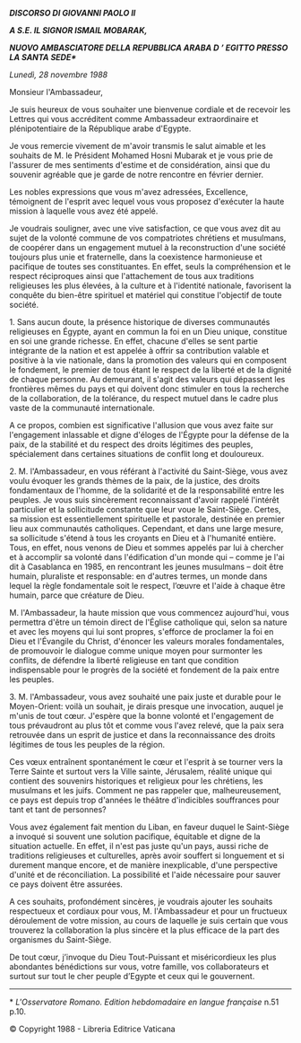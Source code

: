 ***DISCORSO DI GIOVANNI PAOLO II***

***A S.E. IL SIGNOR ISMAIL MOBARAK,***

***NUOVO AMBASCIATORE DELLA REPUBBLICA ARABA D* *’* *EGITTO PRESSO LA SANTA SEDE\****

*Lunedì, 28 novembre 1988*

Monsieur l'Ambassadeur,

Je suis heureux de vous souhaiter une bienvenue cordiale et de recevoir les Lettres qui vous accréditent comme Ambassadeur extraordinaire et plénipotentiaire de la République arabe d'Egypte.

Je vous remercie vivement de m'avoir transmis le salut aimable et les souhaits de M. le Président Mohamed Hosni Mubarak et je vous prie de l'assurer de mes sentiments d'estime et de considération, ainsi que du souvenir agréable que je garde de notre rencontre en février dernier.

Les nobles expressions que vous m'avez adressées, Excellence, témoignent de l'esprit avec lequel vous vous proposez d'exécuter la haute mission à laquelle vous avez été appelé.

Je voudrais souligner, avec une vive satisfaction, ce que vous avez dit au sujet de la volonté commune de vos compatriotes chrétiens et musulmans, de coopérer dans un engagement mutuel à la reconstruction d'une société toujours plus unie et fraternelle, dans la coexistence harmonieuse et pacifique de toutes ses constituantes. En effet, seuls la compréhen­sion et le respect réciproques ainsi que l'attachement de tous aux traditions religieuses les plus élevées, à la culture et à l'identité nationale, favorisent la conquête du bien-être spirituel et matériel qui constitue l'objectif de toute société.

1\. Sans aucun doute, la présence historique de diverses communautés religieuses en Égypte, ayant en commun la foi en un Dieu unique, constitue en soi une grande richesse. En effet, chacune d'elles se sent partie intégrante de la nation et est appelée à offrir sa contribution valable et positive à la vie nationale, dans la promotion des valeurs qui en composent le fondement, le premier de tous étant le respect de la liberté et de la dignité de chaque personne. Au demeurant, il s'agit des valeurs qui dépassent les frontières mêmes du pays et qui doivent donc stimuler en tous la recherche de la collaboration, de la tolérance, du respect mutuel dans le cadre plus vaste de la communauté internationale.

A ce propos, combien est significative l'allusion que vous avez faite sur l'engagement inlassable et digne d'éloges de l'Égypte pour la défense de la paix, de la stabilité et du respect des droits légitimes des peuples, spécialement dans certaines situations de conflit long et douloureux.

2\. M. l'Ambassadeur, en vous référant à l'activité du Saint-Siège, vous avez voulu évoquer les grands thèmes de la paix, de la justice, des droits fondamentaux de l'homme, de la solidarité et de la responsabilité entre les peuples. Je vous suis sincèrement reconnaissant d'avoir rappelé l'intérêt particulier et la sollicitude constante que leur voue le Saint-Siège. Certes, sa mission est essentiellement spirituelle et pastorale, destinée en premier lieu aux communautés catholiques. Cependant, et dans une large mesure, sa sollicitude s'étend à tous les croyants en Dieu et à l'humanité entière. Tous, en effet, nous venons de Dieu et sommes appelés par lui à chercher et à accomplir sa volonté dans l'édification d'un monde qui – comme je l'ai dit à Casablanca en 1985, en rencontrant les jeunes musulmans – doit être humain, pluraliste et responsable: en d'autres termes, un monde dans lequel la règle fondamentale soit le respect, l’œuvre et l'aide à chaque être humain, parce que créature de Dieu.

M. l'Ambassadeur, la haute mission que vous commencez aujourd'hui, vous permettra d'être un témoin direct de l'Église catholique qui, selon sa nature et avec les moyens qui lui sont propres, s'efforce de proclamer la foi en Dieu et l'Évangile du Christ, d'énoncer les valeurs morales fondamentales, de promouvoir le dialogue comme unique moyen pour surmonter les conflits, de défendre la liberté religieuse en tant que condition indispensable pour le progrès de la société et fondement de la paix entre les peuples.

3\. M. l'Ambassadeur, vous avez souhaité une paix juste et durable pour le Moyen-Orient: voilà un souhait, je dirais presque une invocation, auquel je m'unis de tout cœur. J'espère que la bonne volonté et l'engagement de tous prévaudront au plus tôt et comme vous l'avez relevé, que la paix sera retrouvée dans un esprit de justice et dans la reconnaissance des droits légitimes de tous les peuples de la région.

Ces vœux entraînent spontanément le cœur et l'esprit à se tourner vers la Terre Sainte et surtout vers la Ville sainte, Jérusalem, réalité unique qui contient des souvenirs historiques et religieux pour les chrétiens, les musulmans et les juifs. Comment ne pas rappeler que, malheureusement, ce pays est depuis trop d'années le théâtre d'indicibles souffrances pour tant et tant de personnes?

Vous avez également fait mention du Liban, en faveur duquel le Saint-Siège a invoqué si souvent une solution pacifique, équitable et digne de la situation actuelle. En effet, il n'est pas juste qu'un pays, aussi riche de traditions religieuses et culturelles, après avoir souffert si longuement et si durement manque encore, et de manière inexplicable, d'une perspective d'unité et de réconciliation. La possibilité et l'aide nécessaire pour sauver ce pays doivent être assurées.

A ces souhaits, profondément sincères, je voudrais ajouter les souhaits respectueux et cordiaux pour vous, M. l'Ambassadeur et pour un fructueux déroulement de votre mission, au cours de laquelle je suis certain que vous trouverez la collaboration la plus sincère et la plus efficace de la part des organismes du Saint-Siège.

De tout cœur, j’invoque du Dieu Tout-Puissant et miséricordieux les plus abondantes bénédictions sur vous, votre famille, vos collaborateurs et surtout sur tout le cher peuple d’Egypte et ceux qui le gouvernent.

* * *

\* *L'Osservatore Romano. Edition hebdomadaire en langue française* n.51 p.10.

© Copyright 1988 - Libreria Editrice Vaticana